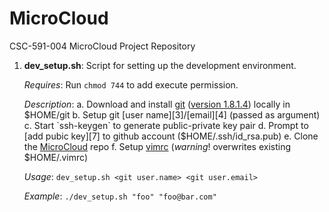 MicroCloud
==========

CSC-591-004 MicroCloud Project Repository

 1. **dev_setup.sh**: Script for setting up the development environment.

    *Requires*: Run `chmod 744` to add execute permission. 

    *Description*:
    a. Download and install [git][1] ([version 1.8.1.4][2]) locally in 
            $HOME/git
    b. Setup git [user name][3]/[email][4] (passed as argument)
    c. Start `ssh-keygen` to generate public-private key pair
    d. Prompt to [add pubic key][7] to github account ($HOME/.ssh/id_rsa.pub)
    e. Clone the [MicroCloud][5] repo
    f. Setup [vimrc][6] (*warning*! overwrites existing $HOME/.vimrc)
    
    *Usage*:      `dev_setup.sh <git user.name> <git user.email>`

    *Example*:    `./dev_setup.sh "foo" "foo@bar.com"`

 [1]: http://code.google.com/p/git-core/downloads/list
 [2]: http://git-core.googlecode.com/files/git-1.8.1.4.tar.gz
 [3]: https://help.github.com/articles/setting-your-username-in-git
 [4]: https://help.github.com/articles/setting-your-email-in-git
 [5]: https://github.com/mschuma/MicroCloud
 [6]: http://vim.wikia.com/wiki/Open_vimrc_file
 [7]: https://help.github.com/articles/generating-ssh-keys
